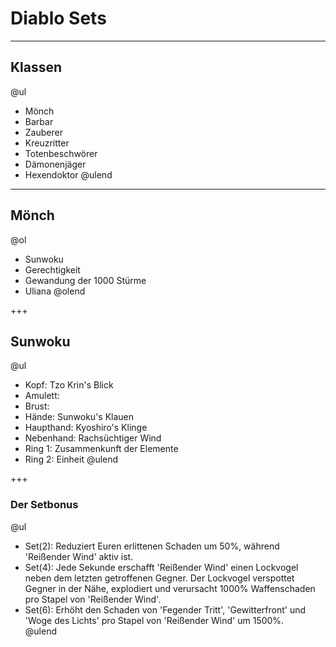 # Diablo Sets

---

## Klassen

@ul
- Mönch
- Barbar
- Zauberer
- Kreuzritter
- Totenbeschwörer
- Dämonenjäger
- Hexendoktor
@ulend

---

## Mönch

@ol
- Sunwoku
- Gerechtigkeit
- Gewandung der 1000 Stürme
- Uliana
@olend

+++

## Sunwoku

@ul
- Kopf: Tzo Krin's Blick
- Amulett:
- Brust: 
- Hände: Sunwoku's Klauen
- Haupthand: Kyoshiro's Klinge
- Nebenhand: Rachsüchtiger Wind
- Ring 1: Zusammenkunft der Elemente
- Ring 2: Einheit
@ulend

+++

### Der Setbonus

@ul
- Set(2): Reduziert Euren erlittenen Schaden um 50%, während 'Reißender Wind' aktiv ist.
- Set(4): Jede Sekunde erschafft 'Reißender Wind' einen Lockvogel neben dem letzten getroffenen Gegner. Der Lockvogel verspottet Gegner in        der Nähe, explodiert und verursacht 1000% Waffenschaden pro Stapel von 'Reißender Wind'.
- Set(6): Erhöht den Schaden von 'Fegender Tritt', 'Gewitterfront' und 'Woge des Lichts' pro Stapel von 'Reißender Wind' um 1500%.   
@ulend



